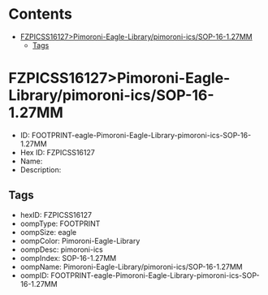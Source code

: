 



Contents
========

* [FZPICSS16127>Pimoroni-Eagle-Library/pimoroni-ics/SOP-16-1.27MM](#fzpicss16127pimoroni-eagle-librarypimoroni-icssop-16-127mm)
	* [Tags](#tags)

# FZPICSS16127>Pimoroni-Eagle-Library/pimoroni-ics/SOP-16-1.27MM

- ID: FOOTPRINT-eagle-Pimoroni-Eagle-Library-pimoroni-ics-SOP-16-1.27MM
- Hex ID: FZPICSS16127
- Name: 
- Description: 

## Tags

- hexID: FZPICSS16127
- oompType: FOOTPRINT
- oompSize: eagle
- oompColor: Pimoroni-Eagle-Library
- oompDesc: pimoroni-ics
- oompIndex: SOP-16-1.27MM
- oompName: Pimoroni-Eagle-Library/pimoroni-ics/SOP-16-1.27MM
- oompID: FOOTPRINT-eagle-Pimoroni-Eagle-Library-pimoroni-ics-SOP-16-1.27MM

